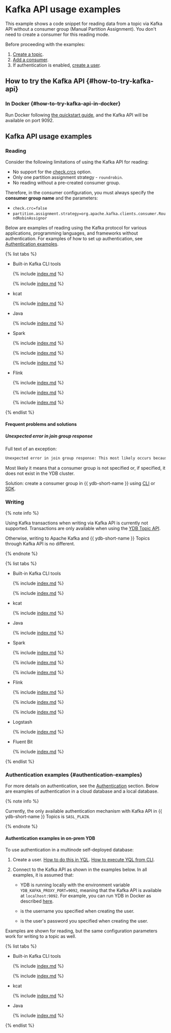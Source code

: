 # Kafka API usage examples
<!-- markdownlint-disable blanks-around-fences -->

This example shows a code snippet for reading data from a topic via Kafka API without a consumer group (Manual Partition Assignment).
You don't need to create a consumer for this reading mode.

Before proceeding with the examples:

1. [Create a topic](../ydb-cli/topic-create.md).
1. [Add a consumer](../ydb-cli/topic-consumer-add.md).
1. If authentication is enabled, [create a user](../../security/authorization.md#user).

## How to try the Kafka API {#how-to-try-kafka-api}

### In Docker {#how-to-try-kafka-api-in-docker}

Run Docker following [the quickstart guide](../../quickstart.md#install), and the Kafka API will be available on port 9092.

## Kafka API usage examples

### Reading

Consider the following limitations of using the Kafka API for reading:

- No support for the [check.crcs](https://kafka.apache.org/documentation/#consumerconfigs_check.crcs) option.
- Only one partition assignment strategy - `roundrobin`.
- No reading without a pre-created consumer group.

Therefore, in the consumer configuration, you must always specify the **consumer group name** and the parameters:

- `check.crc=false`
- `partition.assignment.strategy=org.apache.kafka.clients.consumer.RoundRobinAssignor`

Below are examples of reading using the Kafka protocol for various applications, programming languages, and frameworks without authentication.
For examples of how to set up authentication, see [Authentication examples](#authentication-examples).

{% list tabs %}

- Built-in Kafka CLI tools

  {% include [index.md](_includes/kafka-console-utillities-java23-fix.md) %}

  {% include [index.md](_includes/bash/kafka-api-console-read-no-auth.md) %}

- kcat

  {% include [index.md](_includes/bash/kafka-api-kcat-read-no-auth.md) %}

- Java

  {% include [index.md](_includes/java/kafka-api-java-read-no-auth.md) %}

- Spark

  {% include [index.md](_includes/spark-constraints.md) %}

  {% include [index.md](_includes/java/kafka-api-spark-read-no-auth.md) %}

  {% include [index.md](_includes/spark-version-notice.md) %}

- Flink

  {% include [index.md](_includes/flink-constraints.md) %}

  {% include [index.md](_includes/java/kafka-api-flink-read-no-auth.md) %}

  {% include [index.md](_includes/flink-version-notice.md) %}

{% endlist %}

#### Frequent problems and solutions

##### Unexpected error in join group response

Full text of an exception:

```txt
Unexpected error in join group response: This most likely occurs because of a request being malformed by the client library or the message was sent to an incompatible broker. See the broker logs for more details.
```

Most likely it means that a consumer group is not specified or, if specified, it does not exist in the YDB cluster.


Solution: create a consumer group in {{ ydb-short-name }} using [CLI](../ydb-cli/topic-consumer-add.md) or [SDK](../ydb-sdk/topic.md#alter-topic).



### Writing

{% note info %}

Using Kafka transactions when writing via Kafka API is currently not supported. Transactions are only available when using the [YDB Topic API](../ydb-sdk/topic.md#write-tx).

Otherwise, writing to Apache Kafka and {{ ydb-short-name }} Topics through Kafka API is no different.


{% endnote %}

{% list tabs %}

- Built-in Kafka CLI tools

  {% include [index.md](_includes/kafka-console-utillities-java23-fix.md) %}

  {% include [index.md](_includes/bash/kafka-api-console-write-no-auth.md) %}

- kcat

  {% include [index.md](_includes/bash/kafka-api-kcat-write-no-auth.md) %}

- Java

  {% include [index.md](_includes/java/kafka-api-java-write-no-auth.md) %}

- Spark

  {% include [index.md](_includes/spark-constraints.md) %}

  {% include [index.md](_includes/java/kafka-api-spark-write-no-auth.md) %}

  {% include [index.md](_includes/spark-version-notice.md) %}

- Flink

  {% include [index.md](_includes/flink-constraints.md) %}

  {% include [index.md](_includes/java/kafka-api-flink-write-no-auth.md) %}

  {% include [index.md](_includes/flink-version-notice.md) %}

- Logstash

  {% include [index.md](_includes/logs-to-kafka/kafka-api-logstash.md) %}

- Fluent Bit

  {% include [index.md](_includes/logs-to-kafka/kafka-api-fluent-bit.md) %}

{% endlist %}

### Authentication examples {#authentication-examples}

For more details on authentication, see the [Authentication](./auth.md) section. Below are examples of authentication in a cloud database and a local database.


{% note info %}

Currently, the only available authentication mechanism with Kafka API in {{ ydb-short-name }} Topics is `SASL_PLAIN`.


{% endnote %}

#### Authentication examples in on-prem YDB

To use authentication in a multinode self-deployed database:

1. Create a user. [How to do this in YQL](../../yql/reference/syntax/create-user.md). [How to execute YQL from CLI](../ydb-cli/yql.md).
2. Connect to the Kafka API as shown in the examples below. In all examples, it is assumed that:

   - YDB is running locally with the environment variable `YDB_KAFKA_PROXY_PORT=9092`, meaning that the Kafka API is available at `localhost:9092`. For example, you can run YDB in Docker as described [here](../../quickstart.md#install).

   - <username> is the username you specified when creating the user.
   - <password> is the user's password you specified when creating the user.

Examples are shown for reading, but the same configuration parameters work for writing to a topic as well.

{% list tabs %}

- Built-in Kafka CLI tools

  {% include [index.md](_includes/kafka-console-utillities-java23-fix.md) %}

  {% include [index.md](_includes/bash/kafka-api-console-read-with-sasl-creds-on-prem.md) %}

- kcat

  {% include [index.md](_includes/bash/kafka-api-kcat-read-with-sasl-creds-on-prem.md) %}

- Java

  {% include [index.md](_includes/java/kafka-api-java-read-with-sasl-creds-on-prem.md) %}

{% endlist %}
